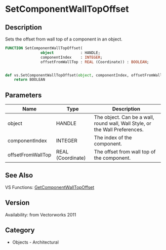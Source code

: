 # SetComponentWallTopOffset

## Description
Sets the offset from wall top of a component in an object.

```pascal
FUNCTION SetComponentWallTopOffset(
				object            : HANDLE;
				componentIndex    : INTEGER;
				offsetFromWallTop : REAL (Coordinate)) : BOOLEAN;
```

```python

def vs.SetComponentWallTopOffset(object, componentIndex, offsetFromWallTop):
    return BOOLEAN
```

## Parameters
|Name|Type|Description|
|---|---|---|
|object|HANDLE|The object. Can be a wall, round wall, Wall Style, or the Wall Preferences.|
|componentIndex|INTEGER|The index of the component.|
|offsetFromWallTop|REAL (Coordinate)|The offset from wall top of the component.|

## See Also
VS Functions:
[GetComponentWallTopOffset](GetComponentWallTopOffset.md)

## Version
Availability: from Vectorworks 2011
## Category
* Objects - Architectural

